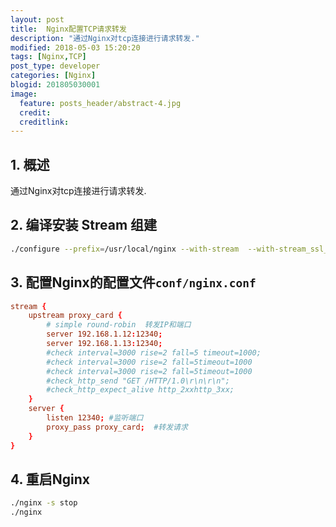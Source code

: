 ```yaml
---
layout: post
title:  Nginx配置TCP请求转发
description: "通过Nginx对tcp连接进行请求转发."
modified: 2018-05-03 15:20:20
tags: [Nginx,TCP]
post_type: developer
categories: [Nginx]
blogid: 201805030001
image:
  feature: posts_header/abstract-4.jpg
  credit:
  creditlink:
---
```


## 1. 概述

通过Nginx对tcp连接进行请求转发.

## 2. 编译安装 Stream 组建

```bash
./configure --prefix=/usr/local/nginx --with-stream  --with-stream_ssl_module
```

## 3. 配置Nginx的配置文件`conf/nginx.conf`

```conf
stream {
    upstream proxy_card {
        # simple round-robin  转发IP和端口
        server 192.168.1.12:12340;
        server 192.168.1.13:12340;
        #check interval=3000 rise=2 fall=5 timeout=1000;
        #check interval=3000 rise=2 fall=5timeout=1000
        #check interval=3000 rise=2 fall=5timeout=1000
        #check_http_send "GET /HTTP/1.0\r\n\r\n";
        #check_http_expect_alive http_2xxhttp_3xx;
    }
    server {
        listen 12340; #监听端口
        proxy_pass proxy_card;  #转发请求
    }
}
```

## 4. 重启Nginx

```bash
./nginx -s stop
./nginx
```
